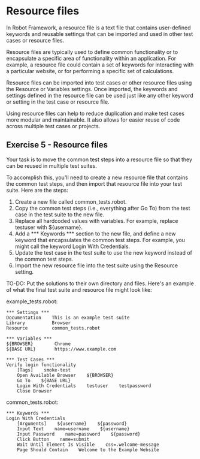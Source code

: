 # Resource files

In Robot Framework, a resource file is a text file that contains user-defined keywords and reusable settings that can be imported and used in other test cases or resource files.

Resource files are typically used to define common functionality or to encapsulate a specific area of functionality within an application. For example, a resource file could contain a set of keywords for interacting with a particular website, or for performing a specific set of calculations.

Resource files can be imported into test cases or other resource files using the Resource or Variables settings. Once imported, the keywords and settings defined in the resource file can be used just like any other keyword or setting in the test case or resource file.

Using resource files can help to reduce duplication and make test cases more modular and maintainable. It also allows for easier reuse of code across multiple test cases or projects.

## Exercise 5 - Resource files

Your task is to move the common test steps into a resource file so that they can be reused in multiple test suites.

To accomplish this, you'll need to create a new resource file that contains the common test steps, and then import that resource file into your test suite. Here are the steps:

1. Create a new file called common_tests.robot.
2. Copy the common test steps (i.e., everything after Go To) from the test case in the test suite to the new file.
3. Replace all hardcoded values with variables. For example, replace testuser with ${username}.
4. Add a *** Keywords *** section to the new file, and define a new keyword that encapsulates the common test steps. For example, you might call the keyword Login With Credentials.
5. Update the test case in the test suite to use the new keyword instead of the common test steps.
6. Import the new resource file into the test suite using the Resource setting.

TO-DO: Put the solutions to their own directory and files.
Here's an example of what the final test suite and resource file might look like:

example_tests.robot:

```
*** Settings ***
Documentation    This is an example test suite
Library          Browser
Resource         common_tests.robot

*** Variables ***
${BROWSER}        Chrome
${BASE URL}       https://www.example.com

*** Test Cases ***
Verify login functionality
    [Tags]    smoke-test
    Open Available Browser    ${BROWSER}
    Go To    ${BASE URL}
    Login With Credentials    testuser    testpassword
    Close Browser

```

common_tests.robot:

```
*** Keywords ***
Login With Credentials
    [Arguments]    ${username}    ${password}
    Input Text    name=username    ${username}
    Input Password    name=password    ${password}
    Click Button    name=submit
    Wait Until Element Is Visible    css=.welcome-message
    Page Should Contain    Welcome to the Example Website
```